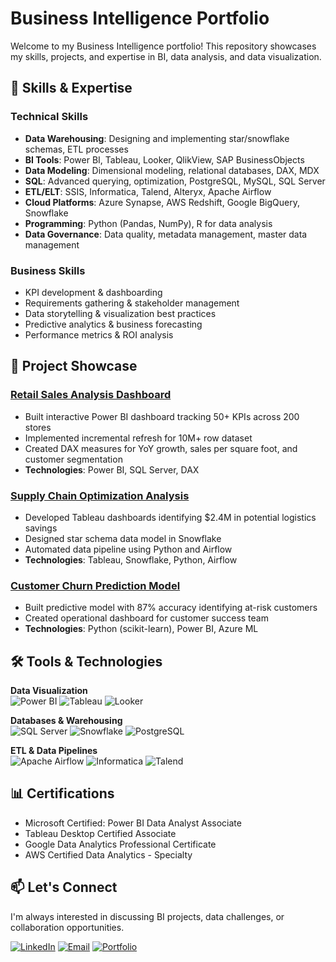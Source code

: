 # Business Intelligence Portfolio

Welcome to my Business Intelligence portfolio! This repository showcases my skills, projects, and expertise in BI, data analysis, and data visualization.

## 🚀 Skills & Expertise

### Technical Skills
- **Data Warehousing**: Designing and implementing star/snowflake schemas, ETL processes
- **BI Tools**: Power BI, Tableau, Looker, QlikView, SAP BusinessObjects
- **Data Modeling**: Dimensional modeling, relational databases, DAX, MDX
- **SQL**: Advanced querying, optimization, PostgreSQL, MySQL, SQL Server
- **ETL/ELT**: SSIS, Informatica, Talend, Alteryx, Apache Airflow
- **Cloud Platforms**: Azure Synapse, AWS Redshift, Google BigQuery, Snowflake
- **Programming**: Python (Pandas, NumPy), R for data analysis
- **Data Governance**: Data quality, metadata management, master data management

### Business Skills
- KPI development & dashboarding
- Requirements gathering & stakeholder management
- Data storytelling & visualization best practices
- Predictive analytics & business forecasting
- Performance metrics & ROI analysis

## 📂 Project Showcase

### [Retail Sales Analysis Dashboard](project1_link)
- Built interactive Power BI dashboard tracking 50+ KPIs across 200 stores
- Implemented incremental refresh for 10M+ row dataset
- Created DAX measures for YoY growth, sales per square foot, and customer segmentation
- **Technologies**: Power BI, SQL Server, DAX

### [Supply Chain Optimization Analysis](project2_link)
- Developed Tableau dashboards identifying $2.4M in potential logistics savings
- Designed star schema data model in Snowflake
- Automated data pipeline using Python and Airflow
- **Technologies**: Tableau, Snowflake, Python, Airflow

### [Customer Churn Prediction Model](project3_link)
- Built predictive model with 87% accuracy identifying at-risk customers
- Created operational dashboard for customer success team
- **Technologies**: Python (scikit-learn), Power BI, Azure ML

## 🛠️ Tools & Technologies

**Data Visualization**  
![Power BI](https://img.shields.io/badge/Power_BI-F2C811?style=for-the-badge&logo=Power-BI&logoColor=black)
![Tableau](https://img.shields.io/badge/Tableau-E97627?style=for-the-badge&logo=Tableau&logoColor=white)
![Looker](https://img.shields.io/badge/Looker-4285F4?style=for-the-badge&logo=Looker&logoColor=white)

**Databases & Warehousing**  
![SQL Server](https://img.shields.io/badge/Microsoft_SQL_Server-CC2927?style=for-the-badge&logo=microsoft-sql-server&logoColor=white)
![Snowflake](https://img.shields.io/badge/Snowflake-29B5E8?style=for-the-badge&logo=Snowflake&logoColor=white)
![PostgreSQL](https://img.shields.io/badge/PostgreSQL-316192?style=for-the-badge&logo=postgresql&logoColor=white)

**ETL & Data Pipelines**  
![Apache Airflow](https://img.shields.io/badge/Apache_Airflow-017CEE?style=for-the-badge&logo=Apache-Airflow&logoColor=white)
![Informatica](https://img.shields.io/badge/Informatica-FF4D00?style=for-the-badge)
![Talend](https://img.shields.io/badge/Talend-1675BC?style=for-the-badge&logo=Talend&logoColor=white)

## 📊 Certifications
- Microsoft Certified: Power BI Data Analyst Associate
- Tableau Desktop Certified Associate
- Google Data Analytics Professional Certificate
- AWS Certified Data Analytics - Specialty

## 📫 Let's Connect
I'm always interested in discussing BI projects, data challenges, or collaboration opportunities.

[![LinkedIn](https://img.shields.io/badge/LinkedIn-0077B5?style=for-the-badge&logo=linkedin&logoColor=white)](https://www.linkedin.com/in/muhammad-usman-ashraf1/)
[![Email](https://img.shields.io/badge/Email-D14836?style=for-the-badge&logo=gmail&logoColor=white)](mailto:musmanashraf635@gmail.com)
[![Portfolio](https://img.shields.io/badge/Portfolio-4285F4?style=for-the-badge&logo=Google-Chrome&logoColor=white)](your_portfolio_url)
